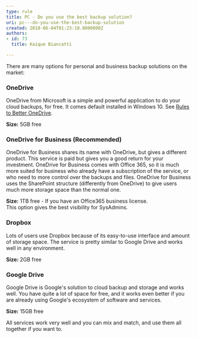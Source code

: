 ```yaml
---
type: rule
title: PC - Do you use the best backup solution?
uri: pc---do-you-use-the-best-backup-solution
created: 2018-06-04T01:23:10.0000000Z
authors:
- id: 73
  title: Kaique Biancatti

---
```




<span class='intro'> <p>​There are many options for personal and business backup solutions on the market&#58;<br></p> </span>

<h3 class="ssw15-rteElement-H3">OneDrive</h3><p class="ssw15-rteElement-P">OneDrive from Microsoft is a simple and powerful application to do your cloud backups, for free. It comes default installed in Windows 10. See <a href="/_layouts/15/FIXUPREDIRECT.ASPX?WebId=3dfc0e07-e23a-4cbb-aac2-e778b71166a2&amp;TermSetId=07da3ddf-0924-4cd2-a6d4-a4809ae20160&amp;TermId=977beedd-e3f1-44ad-b68e-262c0e34a265">Rules to Better OneDrive</a>.​<br></p><p class="ssw15-rteElement-P"> 
   <b>Size&#58;</b> 5GB free<br></p><h3 class="ssw15-rteElement-H3">OneDrive for Business (Recommended)<br></h3><p class="ssw15-rteElement-P">OneDrive for Business shares its name with OneDrive, but gives a different product. This service is paid&#160;but gives you a good return for your investment. OneDrive for Business comes with Office 365, so it is much more suited for business who already have a subscription of the service, or who need to more control over the backups and files. OneDrive for Business uses the SharePoint structure (differently&#160;from&#160;OneDrive) to give users much more storage space than the normal one.</p><p class="ssw15-rteElement-P"> 
   <b>Size&#58;</b> 1TB free - If you have an Office365 business license.<br>This option gives the best visibility for SysAdmins. <br></p><h3 class="ssw15-rteElement-H3">Dropbox<br></h3><p class="ssw15-rteElement-P">Lots of users use Dropbox because of its easy-to-use interface and amount of storage space. The service is pretty similar to Google Drive and works well in any environment.</p><p class="ssw15-rteElement-P"> 
   <b>Size&#58;</b> 2GB free <br></p><h3 class="ssw15-rteElement-H3">Google Drive<br></h3><p>Google Drive is Google's solution to cloud backup and storage and works well. You have quite a lot of space for free, and it works even better if you are already using Google's ecosystem of software and services.</p><p> 
   <b>Size&#58;</b> 15GB free <br></p><p>All services work very well and you can mix and match, and use them all together if you want to.<br></p>


